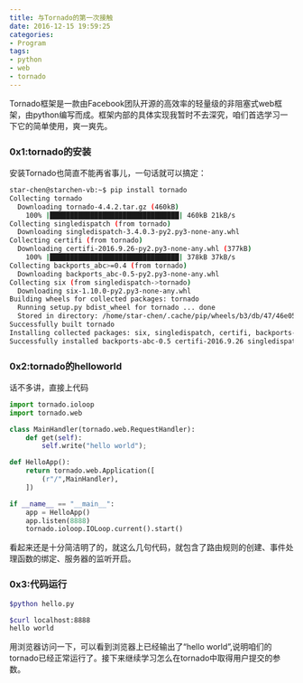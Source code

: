 ```yaml
---
title: 与Tornado的第一次接触
date: 2016-12-15 19:59:25
categories:
- Program
tags:
- python
- web
- tornado
---
```

Tornado框架是一款由Facebook团队开源的高效率的轻量级的非阻塞式web框架，由python编写而成。框架内部的具体实现我暂时不去深究，咱们首选学习一下它的简单使用，爽一爽先。
<!-- more -->
### 0x1:tornado的安装
安装Tornado也简直不能再省事儿，一句话就可以搞定：
```bash
star-chen@starchen-vb:~$ pip install tornado
Collecting tornado
  Downloading tornado-4.4.2.tar.gz (460kB)
    100% |████████████████████████████████| 460kB 21kB/s 
Collecting singledispatch (from tornado)
  Downloading singledispatch-3.4.0.3-py2.py3-none-any.whl
Collecting certifi (from tornado)
  Downloading certifi-2016.9.26-py2.py3-none-any.whl (377kB)
    100% |████████████████████████████████| 378kB 37kB/s 
Collecting backports_abc>=0.4 (from tornado)
  Downloading backports_abc-0.5-py2.py3-none-any.whl
Collecting six (from singledispatch->tornado)
  Downloading six-1.10.0-py2.py3-none-any.whl
Building wheels for collected packages: tornado
  Running setup.py bdist_wheel for tornado ... done
  Stored in directory: /home/star-chen/.cache/pip/wheels/b3/db/47/46e05d1ee3ecfba252fcab42f0a156dab0df0cddf99fa0827c
Successfully built tornado
Installing collected packages: six, singledispatch, certifi, backports-abc, tornado
Successfully installed backports-abc-0.5 certifi-2016.9.26 singledispatch-3.4.0.
```
### 0x2:tornado的helloworld 
话不多讲，直接上代码
```python
import tornado.ioloop
import tornado.web

class MainHandler(tornado.web.RequestHandler):
	def get(self):
		self.write("hello world");

def HelloApp():
	return tornado.web.Application([
		(r"/",MainHandler),
	])

if __name__ == "__main__":
	app = HelloApp()
	app.listen(8888)
	tornado.ioloop.IOLoop.current().start()
```
看起来还是十分简洁明了的，就这么几句代码，就包含了路由规则的创建、事件处理函数的绑定、服务器的监听开启。
### 0x3:代码运行
```bash
$python hello.py
```
```bash
$curl localhost:8888
hello world
```
用浏览器访问一下，可以看到浏览器上已经输出了“hello world”,说明咱们的tornado已经正常运行了。接下来继续学习怎么在tornado中取得用户提交的参数。
